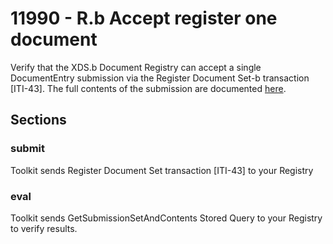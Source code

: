 # 11990 - R.b Accept register one document #

Verify that the XDS.b Document Registry can accept a single DocumentEntry submission
via the Register Document Set-b transaction [ITI-43]. The full contents of the submission are
documented [here](../../submissions/docentry.html).

## Sections ##

### submit ###

Toolkit sends Register Document Set transaction [ITI-43] to your Registry

### eval ###

Toolkit sends GetSubmissionSetAndContents Stored Query to your Registry to verify results.

